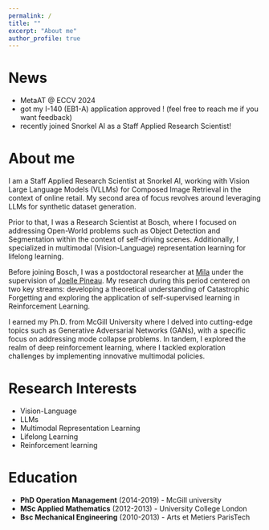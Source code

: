 ```yaml
---
permalink: /
title: ""
excerpt: "About me"
author_profile: true
---
```




News
======
* MetaAT @ ECCV 2024
* got my I-140 (EB1-A) application approved ! (feel free to reach me if you want feedback)
* recently joined Snorkel AI as a Staff Applied Research Scientist!


About me
======
I am a Staff Applied Research Scientist at Snorkel AI, working with Vision Large Language Models (VLLMs) for Composed Image Retrieval in the context of online retail. My second area of focus revolves around leveraging LLMs for synthetic dataset generation.

Prior to that, I was a Research Scientist at Bosch, where I focused on addressing Open-World problems such as Object Detection and Segmentation within the context of self-driving scenes. Additionally, I specialized in multimodal (Vision-Language) representation learning for lifelong learning.

Before joining Bosch, I was a postdoctoral researcher at [Mila](https://mila.quebec/en/) under the supervision of [Joelle Pineau](https://www.cs.mcgill.ca/~jpineau/). My research during this period centered on two key streams: developing a theoretical understanding of Catastrophic Forgetting and exploring the application of self-supervised learning in Reinforcement Learning.

I earned my Ph.D. from McGill University where I delved into cutting-edge topics such as Generative Adversarial Networks (GANs), with a specific focus on addressing mode collapse problems. In tandem, I explored the realm of deep reinforcement learning, where I tackled exploration challenges by implementing innovative multimodal policies.



Research Interests
======
+  Vision-Language
+  LLMs
+  Multimodal Representation Learning
+  Lifelong Learning  
+  Reinforcement learning


Education
======
+  <i class="fas fa-graduation-cap"></i> **PhD Operation Management** (2014-2019) - McGill university
+  <i class="fas fa-graduation-cap"></i> **MSc Applied Mathematics** (2012-2013) - University College London 
+  <i class="fas fa-graduation-cap"></i> **Bsc Mechanical Engineering** (2010-2013) - Arts et Metiers ParisTech








